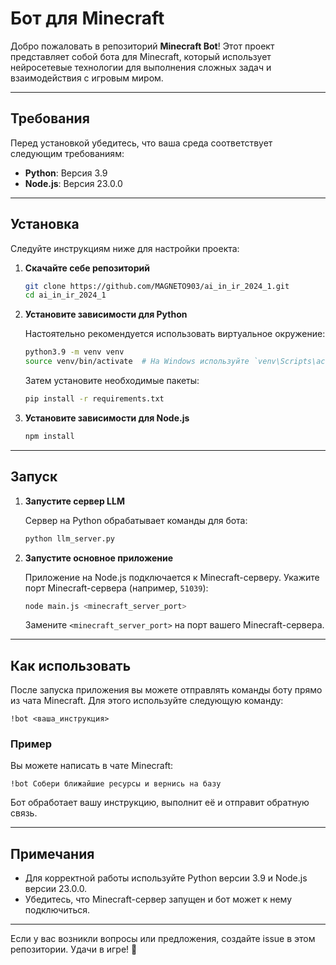 
# Бот для Minecraft

Добро пожаловать в репозиторий **Minecraft Bot**! Этот проект представляет собой бота для Minecraft, который использует нейросетевые технологии для выполнения сложных задач и взаимодействия с игровым миром.

---

## Требования

Перед установкой убедитесь, что ваша среда соответствует следующим требованиям:

- **Python**: Версия 3.9
- **Node.js**: Версия 23.0.0

---

## Установка

Следуйте инструкциям ниже для настройки проекта:

1. **Скачайте себе репозиторий**

   ```bash
   git clone https://github.com/MAGNETO903/ai_in_ir_2024_1.git
   cd ai_in_ir_2024_1
   ```

2. **Установите зависимости для Python**

   Настоятельно рекомендуется использовать виртуальное окружение:

   ```bash
   python3.9 -m venv venv
   source venv/bin/activate  # На Windows используйте `venv\Scripts\activate.bat`
   ```

   Затем установите необходимые пакеты:

   ```bash
   pip install -r requirements.txt
   ```

3. **Установите зависимости для Node.js**

   ```bash
   npm install
   ```

---

## Запуск

1. **Запустите сервер LLM**

   Сервер на Python обрабатывает команды для бота:

   ```bash
   python llm_server.py
   ```

2. **Запустите основное приложение**

   Приложение на Node.js подключается к Minecraft-серверу. Укажите порт Minecraft-сервера (например, `51039`):

   ```bash
   node main.js <minecraft_server_port>
   ```

   Замените `<minecraft_server_port>` на порт вашего Minecraft-сервера.

---

## Как использовать

После запуска приложения вы можете отправлять команды боту прямо из чата Minecraft. Для этого используйте следующую команду:

```plaintext
!bot <ваша_инструкция>
```

### Пример

Вы можете написать в чате Minecraft:

```plaintext
!bot Собери ближайшие ресурсы и вернись на базу
```

Бот обработает вашу инструкцию, выполнит её и отправит обратную связь.

---

## Примечания

- Для корректной работы используйте Python версии 3.9 и Node.js версии 23.0.0.
- Убедитесь, что Minecraft-сервер запущен и бот может к нему подключиться.

---

Если у вас возникли вопросы или предложения, создайте issue в этом репозитории. Удачи в игре! 🌟
